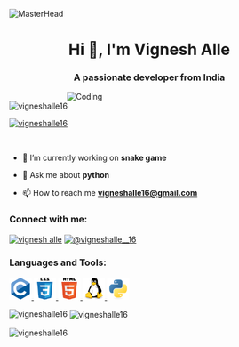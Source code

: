 ![MasterHead](https://user-images.githubusercontent.com/66934377/223913733-deb1d974-787d-43c4-b60d-eff538aa161e.gif)
<h1 align="center">Hi 👋, I'm Vignesh Alle</h1>
<h3 align="center">A passionate developer from India</h3>
<img align="right" alt="Coding" width="400" src="https://media1.giphy.com/media/bGgsc5mWoryfgKBx1u/200w.gif?cid=6c09b952wbh0bjlfcm8wz64y2c0zpmv8ksv085dim4p9omwh&ep=v1_gifs_search&rid=200w.gif&ct=g">

<p align="left"> <img src="https://komarev.com/ghpvc/?username=vigneshalle16&label=Profile%20views&color=0e75b6&style=flat" alt="vigneshalle16" /> </p>

<p align="left"> <a href="https://github.com/ryo-ma/github-profile-trophy"><img src="https://github-profile-trophy.vercel.app/?username=vigneshalle16" alt="vigneshalle16" /></a> </p>

<p align="left"> <a href="https://twitter.com/" target="blank"><img src="https://img.shields.io/twitter/follow/?logo=twitter&style=for-the-badge" alt="" /></a> </p>

- 🔭 I’m currently working on **snake game**

- 💬 Ask me about **python**

- 📫 How to reach me **vigneshalle16@gmail.com**

<h3 align="left">Connect with me:</h3>
<p align="left">
<a href="https://linkedin.com/in/vignesh alle" target="blank"><img align="center" src="https://raw.githubusercontent.com/rahuldkjain/github-profile-readme-generator/master/src/images/icons/Social/linked-in-alt.svg" alt="vignesh alle" height="30" width="40" /></a>
<a href="https://instagram.com/@vigneshalle__16" target="blank"><img align="center" src="https://raw.githubusercontent.com/rahuldkjain/github-profile-readme-generator/master/src/images/icons/Social/instagram.svg" alt="@vigneshalle__16" height="30" width="40" /></a>
</p>

<h3 align="left">Languages and Tools:</h3>
<p align="left"> <a href="https://www.cprogramming.com/" target="_blank" rel="noreferrer"> <img src="https://raw.githubusercontent.com/devicons/devicon/master/icons/c/c-original.svg" alt="c" width="40" height="40"/> </a> <a href="https://www.w3schools.com/css/" target="_blank" rel="noreferrer"> <img src="https://raw.githubusercontent.com/devicons/devicon/master/icons/css3/css3-original-wordmark.svg" alt="css3" width="40" height="40"/> </a> <a href="https://www.w3.org/html/" target="_blank" rel="noreferrer"> <img src="https://raw.githubusercontent.com/devicons/devicon/master/icons/html5/html5-original-wordmark.svg" alt="html5" width="40" height="40"/> </a> <a href="https://www.linux.org/" target="_blank" rel="noreferrer"> <img src="https://raw.githubusercontent.com/devicons/devicon/master/icons/linux/linux-original.svg" alt="linux" width="40" height="40"/> </a> <a href="https://www.python.org" target="_blank" rel="noreferrer"> <img src="https://raw.githubusercontent.com/devicons/devicon/master/icons/python/python-original.svg" alt="python" width="40" height="40"/> </a> </p>

<p><img align="left" src="https://github-readme-stats.vercel.app/api/top-langs?username=vigneshalle16&show_icons=true&locale=en&layout=compact" alt="vigneshalle16" /></p>

<p>&nbsp;<img align="center" src="https://github-readme-stats.vercel.app/api?username=vigneshalle16&show_icons=true&locale=en" alt="vigneshalle16" /></p>

<p><img align="center" src="https://github-readme-streak-stats.herokuapp.com/?user=vigneshalle16&" alt="vigneshalle16" /></p>
